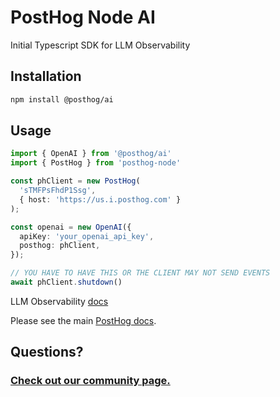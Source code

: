 # PostHog Node AI

Initial Typescript SDK for LLM Observability

## Installation

```bash
npm install @posthog/ai
```

## Usage

```typescript
import { OpenAI } from '@posthog/ai'
import { PostHog } from 'posthog-node'

const phClient = new PostHog(
  'sTMFPsFhdP1Ssg',
  { host: 'https://us.i.posthog.com' }
);

const openai = new OpenAI({
  apiKey: 'your_openai_api_key',
  posthog: phClient,
});

// YOU HAVE TO HAVE THIS OR THE CLIENT MAY NOT SEND EVENTS
await phClient.shutdown()
```

LLM Observability [docs](https://posthog.com/docs/ai-engineering/observability)

Please see the main [PostHog docs](https://www.posthog.com/docs).

## Questions?

### [Check out our community page.](https://posthog.com/posts)
